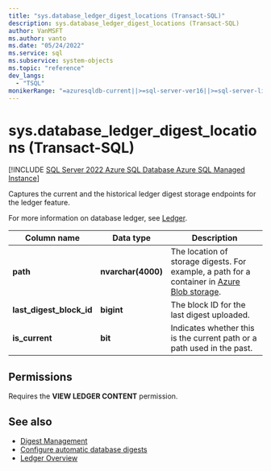```yaml
---
title: "sys.database_ledger_digest_locations (Transact-SQL)"
description: sys.database_ledger_digest_locations (Transact-SQL)
author: VanMSFT
ms.author: vanto
ms.date: "05/24/2022"
ms.service: sql
ms.subservice: system-objects
ms.topic: "reference"
dev_langs:
  - "TSQL"
monikerRange: "=azuresqldb-current||>=sql-server-ver16||>=sql-server-linux-ver16"
---
```

# sys.database_ledger_digest_locations (Transact-SQL)

[!INCLUDE [SQL Server 2022 Azure SQL Database Azure SQL Managed Instance](../../../includes/applies-to-version/sqlserver2022-asdb-asmi.md)]

Captures the current and the historical ledger digest storage endpoints for the ledger feature.

For more information on database ledger, see [Ledger](/azure/azure-sql/database/ledger-overview).

|Column name|Data type|Description|  
|-----------------|---------------|-----------------|
|**path**|**nvarchar(4000)**|The location of storage digests. For example, a path for a container in [Azure Blob storage](/azure/storage/blobs/storage-blobs-introduction).|
|**last_digest_block_id**|**bigint**|The block ID for the last digest uploaded. |
|**is_current**|**bit**|Indicates whether this is the current path or a path used in the past.|

## Permissions

Requires the **VIEW LEDGER CONTENT** permission.

## See also

- [Digest Management](../security/ledger/ledger-digest-management.md)
- [Configure automatic database digests](../security/ledger/ledger-how-to-enable-automatic-digest-storage.md)
- [Ledger Overview](../security/ledger/ledger-overview.md)
